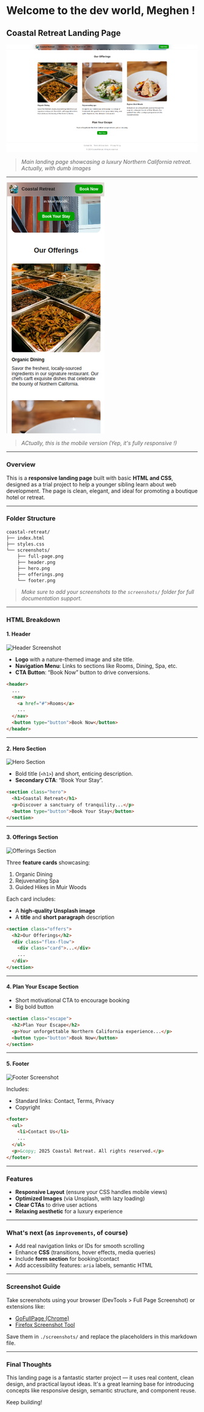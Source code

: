 # Welcome to the dev world, Meghen !

## Coastal Retreat Landing Page

![Screenshot of Coastal Retreat Landing Page](./assets/screenshots/wideScreen.png)

> *Main landing page showcasing a luxury Northern California retreat. Actually, with dumb images*

---
![Screenshot of Coastal Retreat Landing Page](./assets/screenshots/mobileFisrt.png)

> *ACtually, this is the mobile version (Yep, it's fully responsive !)*

---
### Overview

This is a **responsive landing page** built with basic **HTML and CSS**, designed as a trial project to help a younger sibling learn about web development. The page is clean, elegant, and ideal for promoting a boutique hotel or retreat.

---

### Folder Structure

```
coastal-retreat/
├── index.html
├── styles.css
└── screenshots/
    ├── full-page.png
    ├── header.png
    ├── hero.png
    ├── offerings.png
    └── footer.png
```

> *Make sure to add your screenshots to the `screenshots/` folder for full documentation support.*

---

### HTML Breakdown

#### 1. **Header**

![Header Screenshot](./screenshots/header.png)

* **Logo** with a nature-themed image and site title.
* **Navigation Menu**: Links to sections like Rooms, Dining, Spa, etc.
* **CTA Button**: “Book Now” button to drive conversions.

```html
<header>
  ...
  <nav>
    <a href="#">Rooms</a>
    ...
  </nav>
  <button type="button">Book Now</button>
</header>
```

---

#### 2. **Hero Section**

![Hero Section](./screenshots/hero.png)

* Bold title (`<h1>`) and short, enticing description.
* **Secondary CTA**: “Book Your Stay”.

```html
<section class="hero">
  <h1>Coastal Retreat</h1>
  <p>Discover a sanctuary of tranquility...</p>
  <button type="button">Book Your Stay</button>
</section>
```

---

#### 3. **Offerings Section**

![Offerings Section](./screenshots/offerings.png)

Three **feature cards** showcasing:

1. Organic Dining
2. Rejuvenating Spa
3. Guided Hikes in Muir Woods

Each card includes:

* A **high-quality Unsplash image**
* A **title** and **short paragraph** description

```html
<section class="offers">
  <h2>Our Offerings</h2>
  <div class="flex-flow">
    <div class="card">...</div>
    ...
  </div>
</section>
```

---

#### 4. **Plan Your Escape Section**

* Short motivational CTA to encourage booking
* Big bold button

```html
<section class="escape">
  <h2>Plan Your Escape</h2>
  <p>Your unforgettable Northern California experience...</p>
  <button type="button">Book Now</button>
</section>
```

---

#### 5. **Footer**

![Footer Screenshot](./screenshots/footer.png)

Includes:

* Standard links: Contact, Terms, Privacy
* Copyright

```html
<footer>
  <ul>
    <li>Contact Us</li>
    ...
  </ul>
  <p>&copy; 2025 Coastal Retreat. All rights reserved.</p>
</footer>
```

---

### Features

* **Responsive Layout** (ensure your CSS handles mobile views)
* **Optimized Images** (via Unsplash, with lazy loading)
* **Clear CTAs** to drive user actions
* **Relaxing aesthetic** for a luxury experience

---

### What's next (as `improvements`, of course)

* Add real navigation links or IDs for smooth scrolling
* Enhance **CSS** (transitions, hover effects, media queries)
* Include **form section** for booking/contact
* Add accessibility features: `aria` labels, semantic HTML

---

### Screenshot Guide

Take screenshots using your browser (DevTools > Full Page Screenshot) or extensions like:

* [GoFullPage (Chrome)](https://chrome.google.com/webstore/detail/full-page-screen-capture/fdpohaocaechififmbbbbbknoalclacl)
* [Firefox Screenshot Tool](https://support.mozilla.org/en-US/kb/take-screenshots-firefox)

Save them in `./screenshots/` and replace the placeholders in this markdown file.

---

### Final Thoughts

This landing page is a fantastic starter project — it uses real content, clean design, and practical layout ideas. It's a great learning base for introducing concepts like responsive design, semantic structure, and component reuse.

Keep building! 
